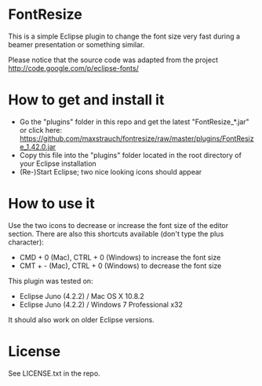 FontResize
==========

This is a simple Eclipse plugin to change the font size very fast during a beamer
presentation or something similar.

Please notice that the source code was adapted from the project http://code.google.com/p/eclipse-fonts/

# How to get and install it

* Go the "plugins" folder in this repo and get the latest "FontResize_*.jar" or click here: https://github.com/maxstrauch/fontresize/raw/master/plugins/FontResize_1.42.0.jar
* Copy this file into the "plugins" folder located in the root directory of your Eclipse installation
* (Re-)Start Eclipse; two nice looking icons should appear

# How to use it

Use the two icons to decrease or increase the font size of the editor section. There are also this
shortcuts available (don't type the plus character):

* CMD + 0 (Mac), CTRL + 0 (Windows) to increase the font size
* CMT + - (Mac), CTRL + 0 (Windows) to decrease the font size

This plugin was tested on:
* Eclipse Juno (4.2.2) / Mac OS X 10.8.2
* Eclipse Juno (4.2.2) / Windows 7 Professional x32

It should also work on older Eclipse versions.

# License

See LICENSE.txt in the repo.
